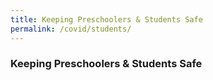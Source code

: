 ```yaml
---
title: Keeping Preschoolers & Students Safe
permalink: /covid/students/
---
```


### **Keeping Preschoolers & Students Safe**
